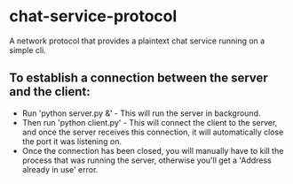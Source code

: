 # chat-service-protocol
A network protocol that provides a plaintext chat service running on a simple cli. 

## To establish a connection between the server and the client:
* Run 'python server.py &' - This will run the server in background.
* Then run 'python client.py' - This will connect the client to the server, and once the server receives this connection, it will automatically close the port it was listening on.
* Once the connection has been closed, you will manually have to kill the process that was running the server, otherwise you'll get a 'Address already in use' error. 
